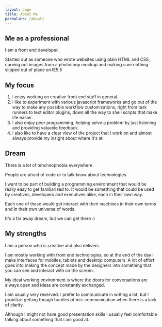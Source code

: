```yaml
---
layout: page
title: About Me
permalink: /about/
---
```

## Me as a professional

I am a front end developer.

Started out as someone who wrote websites using plain HTML and CSS, carving out images from a photoshop mockup and making sure nothing slipped out of place on IE5.5

## My focus

1. I enjoy working on creative front end stuff in general.
2. I like to experiment with various javascript frameworks and go out of the way to make any possible workflow customizations, right from task runners to text editor plugins, down all the way to shell scripts that make life easier.
3. I also enjoy peer programming, helping solve a problem by just listening and providing valuable feedback.
4. I also like to have a clear view of the project that I work on and almost always provide my insight about where it's at.

## Dream

There is a lot of tehchnophobia everywhere.

People are afraid of code or to talk know about technologies.

I want to be part of building a programming environment that would be really easy to get familiarized to. It would be something that could be used by creatives, developers and executives alike, each in their own way.

Each one of these would get interact with their machines in their own terms and in their own universe of words.

It's a far away dream, but we can get there :)

## My strengths

I am a person who is creative and also delivers.

I am mostly working with front end technologies, so at the end of the day I make interfaces for mobiles, tablets and desktop computers. A lot of effort goes into making the concept made by the designers into something that you can see and interact with on the screen.

My ideal working environment is where the doors for conversations are always open and ideas are constantly exchanged. 

I am usually very reserved. I prefer to communicate in writing a lot, but I proiritize getting though hurdles of mis-communication when there is a lack of clarity.

Although I might not have good presentation skills I usually feel comfortable talking about something that I am good at.

